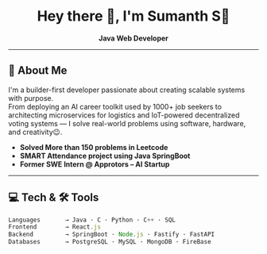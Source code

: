<h1 align="center">Hey there 👋, I'm Sumanth S🚀</h1>
<p align="center">
  <b>Java Web Developer</b>  
  <br />
</p>

---

## 🧠 About Me

I'm a builder-first developer passionate about creating scalable systems with purpose.  
From deploying an AI career toolkit used by 1000+ job seekers to architecting microservices for logistics and IoT-powered decentralized voting systems — I solve real-world problems using software, hardware, and creativity😉.

-  **Solved More than 150 problems in Leetcode**
-  **SMART Attendance project using Java SpringBoot**
-  **Former SWE Intern @ Approtors – AI Startup**

---

## 💻 Tech & 🛠️ Tools

```ts
Languages       → Java · C · Python · C++ · SQL
Frontend        → React.js  
Backend         → SpringBoot · Node.js · Fastify · FastAPI
Databases       → PostgreSQL · MySQL · MongoDB · FireBase
